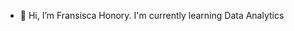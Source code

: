 - 👋 Hi, I’m Fransisca Honory. I'm currently learning Data Analytics

<!---
Fransisca99/Fransisca99 is a ✨ special ✨ repository because its `README.md` (this file) appears on your GitHub profile.
You can click the Preview link to take a look at your changes.
--->
